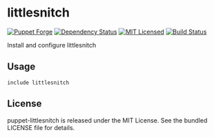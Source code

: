 littlesnitch
==============

[![Puppet Forge](https://img.shields.io/puppetforge/v/halyard/littlesnitch.svg)](https://forge.puppetlabs.com/halyard/littlesnitch)
[![Dependency Status](https://img.shields.io/gemnasium/halyard/puppet-littlesnitch.svg)](https://gemnasium.com/halyard/puppet-littlesnitch)
[![MIT Licensed](https://img.shields.io/badge/license-MIT-green.svg)](https://tldrlegal.com/license/mit-license)
[![Build Status](https://img.shields.io/circleci/project/halyard/puppet-littlesnitch/master.svg)](https://circleci.com/gh/halyard/puppet-littlesnitch)

Install and configure littlesnitch

## Usage

```puppet
include littlesnitch
```

## License

puppet-littlesnitch is released under the MIT License. See the bundled LICENSE file for details.

